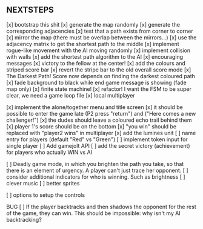 NEXTSTEPS
---------

[x] bootstrap this shit
[x] generate the map randomly
[x] generate the corresponding adjacencies
[x] test that a path exists from corner to corner
[x] mirror the map (there must be overlap between the mirrors...)
[x] use the adjacency matrix to get the shortest path to the middle
[x] implement rogue-like movement with the AI moving randomly
[x] implement collision with walls
[x] add the shortest path algorithm to the AI
[x] encouraging messages
[x] victory to the fellow at the center!
[x] add the colours and striped score bar
[x] revert the stripe bar to the old overall score mode
[x] The Darkest Path! Score now depends on finding the darkest coloured path
[x] fade background to black while end game message is showing (fade map only)
[x] finite state machine!
[x] refactor! I want the FSM to be super clear, we need a game loop file
[x] local multiplayer

[x] implement the alone/together menu and title screen
[x] it should be possible to enter the game late (P2 press "return") and ("Here comes a new challenger!")
[x] the dudes should leave a coloured echo trail behind them
[x] player 1's score should be on the bottom
[x] "you win" should be replaced with "player2 wins" in multiplayer
[x] add the lumines unit
[ ] name entry for players (default "Red" vs "Green")
[ ] implement token input for single player
[ ] Add gamejolt API
[ ] add the secret victory (achievement) for players who actually WIN vs AI

[ ] Deadly game mode, in which you brighten the path you take,
    so that there is an element of urgency. A player can't just trace
    her opponent.
[ ] consider additional indicators for who is winning. Such as brightness
[ ] clever music
[ ] better sprites

[ ] options to setup the controls

BUG
[ ] If the player backtracks and then shadows the opponent for the rest of the
    game, they can win. This should be impossible: why isn't my AI backtracking?
